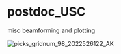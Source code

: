 # postdoc_USC
misc beamforming and plotting

![picks_gridnum_98_2022526122_AK](https://github.com/user-attachments/assets/180e4701-536b-425d-9678-8b105839b650)

